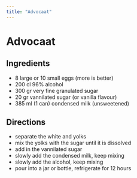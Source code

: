 ```yaml
---
title: "Advocaat"
---
```


# Advocaat

## Ingredients

- 8 large or 10 small eggs (more is better)
- 200 cl 96% alcohol
- 300 gr very fine granulated sugar
- 20 gr vannilated sugar (or vanilla flavour)
- 385 ml (1 can) condensed milk (unsweetened)

## Directions

- separate the white and yolks
- mix the yolks with the sugar until it is dissolved
- add in the vannilated sugar
- slowly add the condensed milk, keep mixing
- slowly add the alcohol, keep mixing
- pour into a jar or bottle, refrigerate for 12 hours
